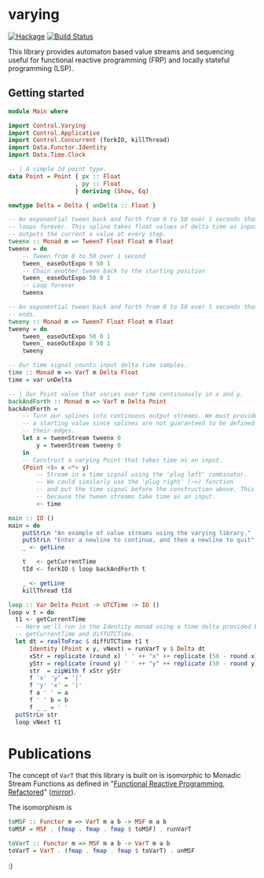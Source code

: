 # varying
[![Hackage](https://img.shields.io/hackage/v/varying.svg)](http://hackage.haskell.org/package/varying)
[![Build Status](https://travis-ci.org/schell/varying.svg)](https://travis-ci.org/schell/varying)

This library provides automaton based value streams and sequencing useful for
functional reactive programming (FRP) and locally stateful programming (LSP).

## Getting started

```haskell
module Main where

import Control.Varying
import Control.Applicative
import Control.Concurrent (forkIO, killThread)
import Data.Functor.Identity
import Data.Time.Clock

-- | A simple 2d point type.
data Point = Point { px :: Float
                   , py :: Float
                   } deriving (Show, Eq)

newtype Delta = Delta { unDelta :: Float }

-- An exponential tween back and forth from 0 to 50 over 1 seconds that
-- loops forever. This spline takes float values of delta time as input,
-- outputs the current x value at every step.
tweenx :: Monad m => TweenT Float Float m Float
tweenx = do
    -- Tween from 0 to 50 over 1 second
    tween_ easeOutExpo 0 50 1
    -- Chain another tween back to the starting position
    tween_ easeOutExpo 50 0 1
    -- Loop forever
    tweenx

-- An exponential tween back and forth from 0 to 50 over 1 seconds that never
-- ends.
tweeny :: Monad m => TweenT Float Float m Float
tweeny = do
    tween_ easeOutExpo 50 0 1
    tween_ easeOutExpo 0 50 1
    tweeny

-- Our time signal counts input delta time samples.
time :: Monad m => VarT m Delta Float
time = var unDelta

-- | Our Point value that varies over time continuously in x and y.
backAndForth :: Monad m => VarT m Delta Point
backAndForth =
    -- Turn our splines into continuous output streams. We must provide
    -- a starting value since splines are not guaranteed to be defined at
    -- their edges.
    let x = tweenStream tweenx 0
        y = tweenStream tweeny 0
    in
    -- Construct a varying Point that takes time as an input.
    (Point <$> x <*> y)
        -- Stream in a time signal using the 'plug left' combinator.
        -- We could similarly use the 'plug right' (~>) function
        -- and put the time signal before the construction above. This is needed
        -- because the tween streams take time as an input.
        <~ time

main :: IO ()
main = do
    putStrLn "An example of value streams using the varying library."
    putStrLn "Enter a newline to continue, and then a newline to quit"
    _ <- getLine

    t   <- getCurrentTime
    tId <- forkIO $ loop backAndForth t

    _ <- getLine
    killThread tId

loop :: Var Delta Point -> UTCTime -> IO ()
loop v t = do
  t1 <- getCurrentTime
  -- Here we'll run in the Identity monad using a time delta provided by
  -- getCurrentTime and diffUTCTime.
  let dt = realToFrac $ diffUTCTime t1 t
      Identity (Point x y, vNext) = runVarT v $ Delta dt
      xStr = replicate (round x) ' ' ++ "x" ++ replicate (50 - round x) ' '
      yStr = replicate (round y) ' ' ++ "y" ++ replicate (50 - round y) ' '
      str  = zipWith f xStr yStr
      f 'x' 'y' = '|'
      f 'y' 'x' = '|'
      f a ' ' = a
      f ' ' b = b
      f _ _ = ' '
  putStrLn str
  loop vNext t1
```

# Publications

The concept of `VarT` that this library is built on is isomorphic to Monadic Stream Functions as defined in "[Functional Reactive Programming, Refactored](http://dl.acm.org/citation.cfm?id=2976010)" ([mirror](http://www.cs.nott.ac.uk/~psxip1/#FRPRefactored)).

The isomorphism is
``` haskell
toMSF :: Functor m => VarT m a b -> MSF m a b
toMSF = MSF . (fmap . fmap . fmap $ toMSF) . runVarT

toVarT :: Functor m => MSF m a b -> VarT m a b
toVarT = VarT . (fmap . fmap . fmap $ toVarT) . unMSF
```

:)

